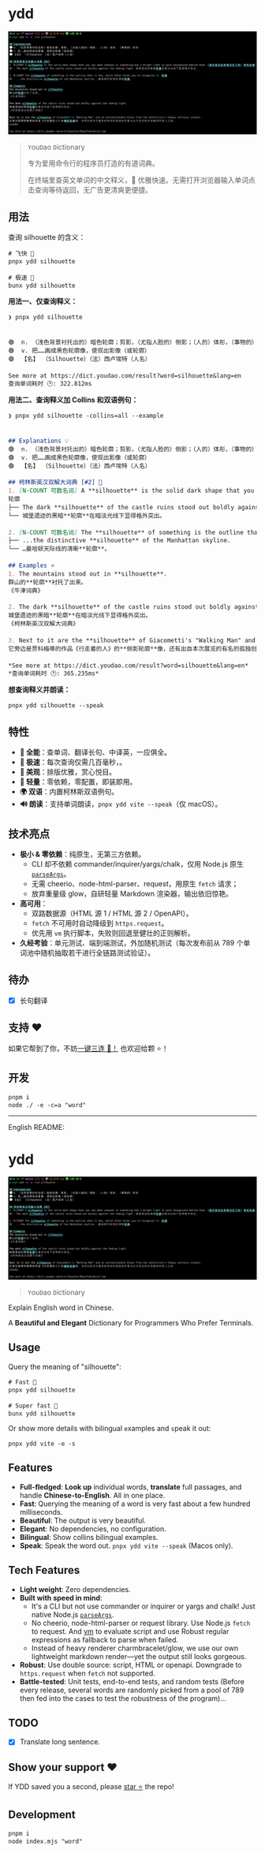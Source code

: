 
# ydd

![ydd-snapshot](assets/ydd-snapshot.png)

> `Y`ou`D`ao `D`ictionary
>
> 专为爱用命令行的程序员打造的有道词典。
>
> 在终端里查英文单词的中文释义，🦢 优雅快速。无需打开浏览器输入单词点击查询等待返回，无广告更清爽更便捷。

## 用法

查询 silhouette 的含义：

```shell
# 飞快 🚀
pnpx ydd silhouette

# 极速 🚀
bunx ydd silhouette
```

**用法一、仅查询释义：**

```markdown
❯ pnpx ydd silhouette


🟢  n. （浅色背景衬托出的）暗色轮廓；剪影，（尤指人脸的）侧影；（人的）体形，（事物的）形状
🟢  v. 把……画成黑色轮廓像，使现出影像（或轮廓）
🟢  【名】 （Silhouette）（法）西卢埃特（人名）

See more at https://dict.youdao.com/result?word=silhouette&lang=en
查询单词耗时 🕑: 322.812ms
```

**用法二、查询释义加 Collins 和双语例句：**

```markdown
❯ pnpx ydd silhouette -collins=all --example


## Explanations 💡
🟢  n. （浅色背景衬托出的）暗色轮廓；剪影，（尤指人脸的）侧影；（人的）体形，（事物的）形状
🟢  v. 把……画成黑色轮廓像，使现出影像（或轮廓）
🟢  【名】 （Silhouette）（法）西卢埃特（人名）

## 柯林斯英汉双解大词典 [#2] 📖
1. [N-COUNT 可数名词] A **silhouette** is the solid dark shape that you see when someone or something has a bright light or pale background behind them. (强光或浅色背景衬托下的) 黑色
轮廓
├── The dark **silhouette** of the castle ruins stood out boldly against the fading light.
└── 城堡遗迹的黑暗**轮廓**在暗淡光线下显得格外突出。

2. [N-COUNT 可数名词] The **silhouette** of something is the outline that it has, which often helps you to recognize it. 轮廓
├── ...the distinctive **silhouette** of the Manhattan skyline.
└── …曼哈顿天际线的清晰**轮廓**。

## Examples ⭐
1. The mountains stood out in **silhouette**.
群山的**轮廓**衬托了出来。
《牛津词典》

2. The dark **silhouette** of the castle ruins stood out boldly against the fading light.
城堡遗迹的黑暗**轮廓**在暗淡光线下显得格外突出。
《柯林斯英汉双解大词典》

3. Next to it are the **silhouette** of Giacometti's "Walking Man" and an untranslatable blast from the exhibition's famous solitary creator.
它旁边是贾科梅蒂的作品《行走着的人》的**侧影轮廓**像，还有出自本次展览的有名的孤独创作者戈达尔先生的无法翻译的惊人之语。

*See more at https://dict.youdao.com/result?word=silhouette&lang=en*
*查询单词耗时 🕑: 365.235ms*
```

**想查询释义并朗读：**

```shell
pnpx ydd silhouette --speak
```

## 特性

- **🦸 全能**：查单词、翻译长句、中译英，一应俱全。
- **🚀 极速**：每次查询仅需几百毫秒，。
- **🎨 美观**：排版优雅，赏心悦目。
- **🎈 轻量**：零依赖，零配置，即装即用。
- **🌍 双语**：内置柯林斯双语例句。
- **🔊 朗读**：支持单词朗读，`pnpx ydd vite --speak`（仅 macOS）。

## 技术亮点

- **极小 & 零依赖**：纯原生，无第三方依赖。
  - CLI 却不依赖 commander/inquirer/yargs/chalk，仅用 Node.js 原生 [`parseArgs`](https://nodejs.org/docs/latest/api/util.html#utilparseargsconfig)。
  - 无需 cheerio、node-html-parser、request，用原生 `fetch` 请求；
  - 放弃重量级 glow，自研轻量 Markdown 渲染器，输出依旧惊艳。
- **高可用**：
  - 双路数据源（HTML 源 1 / HTML 源 2 / OpenAPI）。
  - `fetch` 不可用时自动降级到 `https.request`。
  - 优先用 `vm` 执行脚本，失败则回退至健壮的正则解析。
- **久经考验**：单元测试、端到端测试，外加随机测试（每次发布前从 789 个单词池中随机抽取若干进行全链路测试验证）。

## 待办

- [x] 长句翻译

## 支持 ❤️

如果它帮到了你，不妨[一键三连 🍻！](https://github.com/legend80s/dict)
也欢迎给颗 ⭐️！

## 开发

```shell
pnpm i
node ./ -e -c=a "word"
```

---

English README:

# ydd

![ydd-snapshot](assets/ydd-snapshot.png)

> `Y`ou`D`ao `D`ictionary

Explain English word in Chinese.

A **Beautiful and Elegant** Dictionary for Programmers Who Prefer Terminals.

## Usage

Query the meaning of "silhouette":

```shell
# Fast 🚀
pnpx ydd silhouette

# Super fast 🚀
bunx ydd silhouette
```

Or show more details with bilingual `e`xamples and `s`peak it out:

```shell
pnpx ydd vite -e -s
```

## Features

- **Full-fledged**: **Look up** individual words, **translate** full passages, and handle **Chinese-to-English**. All in one place.
- **Fast**: Querying the meaning of a word is very fast about a few hundred milliseconds.
- **Beautiful**: The output is very beautiful.
- **Elegant**: No dependencies, no configuration.
- **Bilingual**: Show collins bilingual examples.
- **Speak**: Speak the word out. `pnpx ydd vite --speak` (Macos only).

## Tech Features

- **Light weight**: Zero dependencies.
- **Built with speed in mind**:
  - It's a CLI but not use commander or inquirer or yargs and chalk! Just native Node.js [`parseArgs`](https://nodejs.org/docs/latest/api/util.html#utilparseargsconfig).
  - No cheerio, node-html-parser or request library. Use Node.js `fetch` to request. And [vm](https://nodejs.org/docs/latest/api/vm.html) to evaluate script and use Robust regular expressions as fallback to parse when failed.
  - Instead of heavy renderer charmbracelet/glow, we use our own lightweight markdown render—yet the output still looks gorgeous.
- **Robust**: Use double source: script, HTML or openapi. Downgrade to `https.request` when `fetch` not supported.
- **Battle-tested**: Unit tests, end-to-end tests, and random tests (Before every release, several words are randomly picked from a pool of 789 then fed into the cases to test the robustness of the program)...

## TODO

- [x] Translate long sentence.

## Show your support ❤️

If YDD saved you a second, please [star ⭐️](https://github.com/legend80s/dict) the repo!

## Development

```shell
pnpm i
node index.mjs "word"
```
